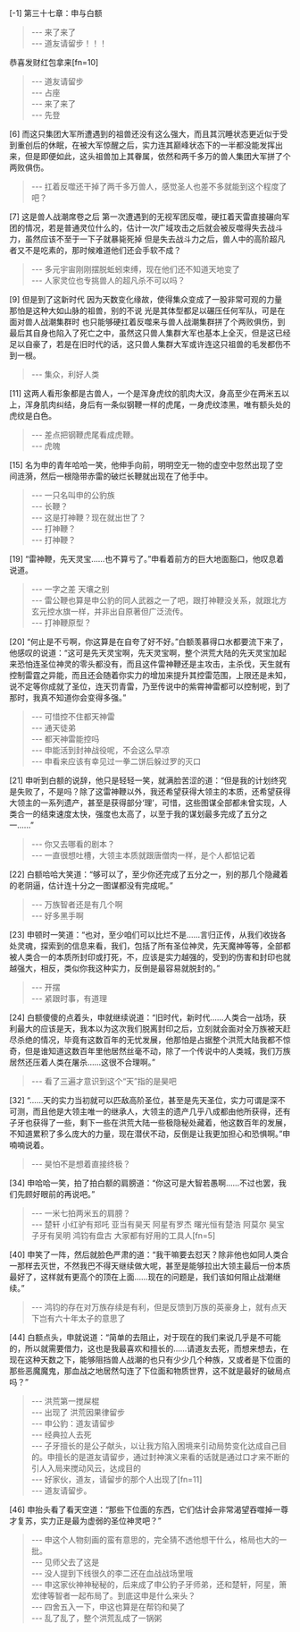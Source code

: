 
[-1] 第三十七章：申与白额
>--- 来了来了<br>
>--- 道友请留步！！！

恭喜发财红包拿来[fn=10]<br>
>--- 道友请留步<br>
>--- 占座<br>
>--- 来了来了<br>
>--- 先登<br>

[6] 而这只集团大军所遭遇到的祖兽还没有这么强大，而且其沉睡状态更近似于受到重创后的休眠，在被大军惊醒之后，实力连其巅峰状态下的一半都没能发挥出来，但是即便如此，这头祖兽加上其眷属，依然和两千多万的兽人集团大军拼了个两败俱伤。
>--- 扛着反噬还干掉了两千多万兽人，感觉圣人也差不多就能到这个程度了吧？<br>

[7] 这是兽人战潮席卷之后 第一次遭遇到的无视军团反噬，硬扛着天雷直接碾向军团的情况，若是普通灵位什么的，估计一次广域攻击之后就会被反噬得失去战斗力，虽然应该不至于一下子就暴毙死掉 但是失去战斗力之后，兽人中的高阶超凡者又不是吃素的，那时候难道他们还会手软不成？
>--- 多元宇宙刚刚摆脱蚯蚓束缚，现在他们还不知道天地变了<br>
>--- 人家灵位也专挑兽人的超凡杀不可以吗？<br>

[9] 但是到了这新时代 因为天数变化缘故，使得集众变成了一股非常可观的力量 那怕是这种大如山脉的祖兽，别的不说 光是其体型都足以碾压任何军队，可是在面对兽人战潮集群时 也只能够硬扛着反噬来与兽人战潮集群拼了个两败俱伤，到最后其自身也陷入了死亡之中，虽然这只兽人集群大军也基本上全灭，但是这已经足以自豪了，若是在旧时代的话，这只兽人集群大军或许连这只祖兽的毛发都伤不到一根。
>--- 集众，利好人类<br>

[11] 这两人看形象都是古兽人，一个是浑身虎纹的肌肉大汉，身高至少在两米五以上，浑身肌肉纠结，身后有一条似钢鞭一样的虎尾，一身虎纹漆黑，唯有额头处的虎纹是白色。
>--- 差点把钢鞭虎尾看成虎鞭。<br>
>--- 虎魄<br>

[15] 名为申的青年哈哈一笑，他伸手向前，明明空无一物的虚空中忽然出现了空间涟漪，然后一根隐带赤雷的破烂长鞭就出现在了他手中。
>--- 一只名叫申的公豹族<br>
>--- 长鞭？<br>
>--- 这是打神鞭？现在就出世了？<br>
>--- 打神鞭？<br>
>--- 打神鞭？<br>

[19] “雷神鞭，先天灵宝……也不算亏了。”申看着前方的巨大地面豁口，他叹息着说道。
>--- 一字之差 天壤之别<br>
>--- 雷公鞭也算是申公豹的同人武器之一了吧，跟打神鞭没关系，就跟北方玄元控水旗一样，并非出自原著但广泛流传。<br>
>--- 打神鞭原型？<br>

[20] “何止是不亏啊，你这算是在自夸了好不好。”白额羡慕得口水都要流下来了，他感叹的说道：“这可是先天灵宝啊，先天灵宝啊，整个洪荒大陆的先天灵宝加起来恐怕连圣位神灵的零头都没有，而且这件雷神鞭还是主攻击，主杀伐，天生就有控制雷霆之异能，而且还会随着你实力的增加来提升其控雷范围，上限还是未知，说不定等你成就了圣位，连天罚青雷，乃至传说中的紫霄神雷都可以控制呢，到了那时，我真不知道你会变得多强。”
>--- 可惜控不住都天神雷<br>
>--- 通天徒弟<br>
>--- 都天神雷能控吗<br>
>--- 申能活到封神战役呢，不会这么早凉<br>
>--- 申看来应该有幸见过一拳二饼后躲过罗的灭口<br>

[21] 申听到白额的说辞，他只是轻轻一笑，就满脸苦涩的道：“但是我的计划终究是失败了，不是吗？除了这雷神鞭以外，我还希望获得大领主的本质，还希望获得大领主的一系列遗产，甚至是获得部分‘理’，可惜，这些图谋全部都未曾实现，人类合一的结束速度太快，强度也太高了，以至于我的谋划最多完成了五分之一……”
>--- 你又去哪看的剧本？<br>
>--- 一直很想吐槽，大领主本质就跟唐僧肉一样，是个人都惦记着<br>

[22] 白额哈哈大笑道：“够可以了，至少你还完成了五分之一，别的那几个隐藏着的老阴逼，估计连十分之一图谋都没有完成呢。”
>--- 万族智者还是有几个啊<br>
>--- 好多黑手啊<br>

[23] 申顿时一笑道：“也对，至少咱们可以比烂不是……言归正传，从我们收拢各处灵魂，探索到的信息来看，我们，包括了所有圣位神灵，先天魔神等等，全部都被人类合一的本质所封印或打死，不，应该是实力越强的，受到的伤害和封印也就越强大，相反，类似你我这种实力，反倒是最容易就脱封的。”
>--- 开摆<br>
>--- 紧跟时事，有道理<br>

[24] 白额傻傻的点着头，申就继续说道：“旧时代，新时代……人类合一战场，获利最大的应该是天，我本以为这次我们脱离封印之后，立刻就会面对全万族被天赶尽杀绝的情况，毕竟有这数百年的无忧发展，他那怕是占据整个洪荒大陆我都不惊奇，但是谁知道这数百年里他居然丝毫不动，除了一个传说中的人类城，我们万族居然还压着人类在屠杀……这很不合理啊。”
>--- 看了三遍才意识到这个“天”指的是昊吧<br>

[32] “……天的实力当初就可以匹敌高阶圣位，甚至是先天圣位，实力可谓是深不可测，而且他是大领主唯一的继承人，大领主的遗产几乎八成都由他所获得，还有子牙也获得了一些，剩下一些在洪荒大陆一些极隐秘处藏着，他这数百年的发展，不知道累积了多么庞大的力量，现在潜伏不动，反倒是让我更加担心和恐惧啊。”申喃喃说着。
>--- 昊怕不是想着直接终极？<br>

[34] 申哈哈一笑，拍了拍白额的肩膀道：“你这可是大智若愚啊……不过也罢，我们先顾好眼前的再说吧。”
>--- 一米七拍两米五的肩膀？<br>
>--- 楚轩 小红驴有郑吒
亚当有昊天
阿星有罗杰
曙光恒有楚浩
阿莫尔 昊宝 子牙有吴明
鸿钧有盘古
大家都有好用的工具人[fn=5]<br>

[40] 申笑了一阵，然后就脸色严肃的道：“我干嘛要去怼天？除非他也如同人类合一那样去灭世，不然我巴不得天继续做大呢，甚至是能够拉出大领主最后一份本质最好了，这样就有更高个的顶在上面……现在的问题是，我们该如何阻止战潮继续。”
>--- 鸿钧的存在对万族存续是有利，但是反馈到万族的英豪身上，就有点天下岂有六十年太子的意思了<br>

[44] 白额点头，申就说道：“简单的去阻止，对于现在的我们来说几乎是不可能的，所以就需要借力，这也是我最喜欢和擅长的……请道友去死，而想来想去，在现在这种天数之下，能够阻挡兽人战潮的也只有少少几个种族，又或者是下位面的那些恶魔魔鬼，那血战之地居然勾连了下位面和物质世界，这不就是最好的破局点吗？”
>--- 洪荒第一搅屎棍<br>
>--- 出现了  洪荒因果律留步<br>
>--- 申公豹：道友请留步<br>
>--- 经典拉人去死<br>
>--- 子牙擅长的是公子献头，以让我方陷入困境来引动局势变化达成自己目的。申擅长的是道友请留步，通过封神演义来看的话就是通过口才来不断的引人入局来搅动风云，达成目的<br>
>--- 好家伙，道友，请留步的那个人出现了[fn=11]<br>
>--- 道友请留步。<br>

[46] 申抬头看了看天空道：“那些下位面的东西，它们估计会非常渴望吞噬掉一尊才复苏，实力正是最为虚弱的圣位神灵吧？”
>--- 申这个人物刻画的蛮有意思的，完全猜不透他想干什么，格局也大的一批。<br>
>--- 见师父去了这是<br>
>--- 没人提到下线很久的李二还在血战战场里哦<br>
>--- 申这家伙神神秘秘的，后来成了申公豹子牙师弟，还和楚轩，阿星，箫宏律等智者一起布局了。到底这申是什么来头？<br>
>--- 四舍五入一下，申这也算是在帮钧和昊了<br>
>--- 乱了乱了，整个洪荒乱成了一锅粥<br>
